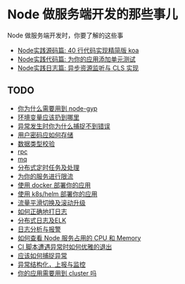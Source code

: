 # Node 做服务端开发的那些事儿

Node 做服务端开发时，你要了解的这些事

+ [Node实践源码篇: 40 行代码实现精简版 koa](./koa.md)
+ [Node实践代码篇: 为你的应用添加单元测试](./test.md)
+ [Node实践日志篇: 异步资源监听与 CLS 实现](./cls.md)


## TODO

+ [你为什么需要用到 node-gyp](./gyp.md)
+ [环境变量应该扔到哪里]()
+ [异常发生时你为什么捕捉不到错误]()
+ [用户密码应如何存储]()
+ [数据类型校验]()
+ [rpc]()
+ [mq]()
+ [分布式定时任务及处理](./cron.md)
+ [为你的服务进行限流](./rate-limit.md)
+ [使用 docker 部署你的应用](./docker.md)
+ [使用 k8s/helm 部署你的应用](./k8s.md)
+ [流量平滑切换及滚动升级](./roll-update.md)
+ [如何正确地打日志](./log.md)
+ [分布式日志及ELK]()
+ [日志分析与报警]()
+ [如何查看 Node 服务占用的 CPU 和 Memory]()
+ [CI 脚本遭遇异常时如何优雅的退出]()
+ [应该如何捕捉异常]()
+ [异常结构化，上报与监控]()
+ [你的应用需要用到 cluster 吗]()
